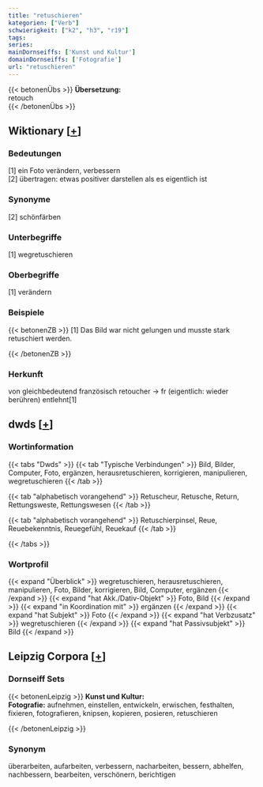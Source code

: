```yaml
---
title: "retuschieren"
kategorien: ["Verb"]
schwierigkeit: ["k2", "h3", "r19"]
tags:
series:
mainDornseiffs: ['Kunst und Kultur']
domainDornseiffs: ['Fotografie']
url: "retuschieren"
---
```


{{< betonenÜbs >}}
**Übersetzung:**  
retouch  
{{< /betonenÜbs >}}

## Wiktionary [[+](https://de.wiktionary.org/wiki/retuschieren)]

### Bedeutungen
[1] ein Foto verändern, verbessern  
[2] übertragen: etwas positiver darstellen als es eigentlich ist  

### Synonyme
[2] schönfärben  

### Unterbegriffe
[1] wegretuschieren  

### Oberbegriffe
[1] verändern  

### Beispiele
{{< betonenZB >}}
[1] Das Bild war nicht gelungen und musste stark retuschiert werden.  

{{< /betonenZB >}}
### Herkunft
von gleichbedeutend französisch retoucher → fr (eigentlich: wieder berühren) entlehnt[1]  



## dwds [[+](https://www.dwds.de/wb/retuschieren)]

### Wortinformation
{{< tabs "Dwds" >}}
{{< tab "Typische Verbindungen" >}}
Bild, Bilder, Computer, Foto, ergänzen, herausretuschieren, korrigieren, manipulieren, wegretuschieren
{{< /tab >}}

{{< tab "alphabetisch vorangehend" >}}
Retuscheur, Retusche, Return, Rettungsweste, Rettungswesen
{{< /tab >}}

{{< tab "alphabetisch vorangehend" >}}
Retuschierpinsel, Reue, Reuebekenntnis, Reuegefühl, Reuekauf
{{< /tab >}}

{{< /tabs >}}

### Wortprofil
{{< expand "Überblick" >}} wegretuschieren, herausretuschieren, manipulieren, Foto, Bilder, korrigieren, Bild, Computer, ergänzen {{< /expand >}}
{{< expand "hat Akk./Dativ-Objekt" >}} Foto, Bild {{< /expand >}}
{{< expand "in Koordination mit" >}} ergänzen {{< /expand >}}
{{< expand "hat Subjekt" >}} Foto {{< /expand >}}
{{< expand "hat Verbzusatz" >}} wegretuschieren {{< /expand >}}
{{< expand "hat Passivsubjekt" >}} Bild {{< /expand >}}

## Leipzig Corpora [[+](https://corpora.uni-leipzig.de/en/res?word=retuschieren&corpusId=deu_newscrawl-public_2018)]

### Dornseiff Sets
{{< betonenLeipzig >}}
**Kunst und Kultur:**  
**Fotografie:** aufnehmen, einstellen, entwickeln, erwischen, festhalten, fixieren, fotografieren, knipsen, kopieren, posieren, retuschieren  

{{< /betonenLeipzig >}}

### Synonym
überarbeiten, aufarbeiten, verbessern, nacharbeiten, bessern, abhelfen, nachbessern, bearbeiten, verschönern, berichtigen

